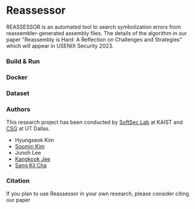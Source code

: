 # Reassessor

REASSESSOR is an automated tool to search symbolization errors from
reassembler-generated assembly files. The details of the algorithm in our
paper "Reassembly is Hard: A Reflection on Challenges and Strategies" which
will appear in USENIX Security 2023.

### Build & Run


### Docker

### Dataset

### Authors
This research project has been conducted by [SoftSec Lab](https://softsec.kais.ac.kr)
at KAIST and [CSG](https://cs.utdallas.edu/tag/computer-security-group-csg/) at UT Dallas.
- Hyungseok Kim
- [Soomin Kim](https://softsec.kaist.ac.kr/~soomink/)
- Junoh Lee
- [Kangkook Jee](https://kangkookjee.io)
- [Sang Kil Cha](https://softsec.kaist.ac.kr/~sangkilc/)

### Citation
If you plan to use Reassessor in your own research, please consider citing our
paper
